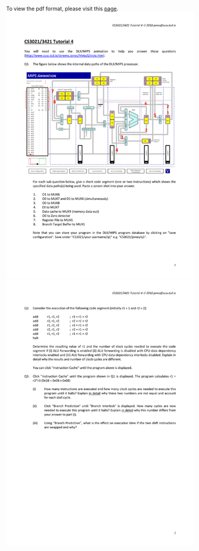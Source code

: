To view the pdf format, please visit this <a href="https://github.com/adamlkl/Computer-Architecture-II/blob/master/Assignment4/Assignment4%20%20Documentation.pdf">page<a />.
<img src="https://github.com/adamlkl/Computer-Architecture-II/blob/master/Assignment4/Tutorial%204/Tutorial%204-1.png" />
<img src="https://github.com/adamlkl/Computer-Architecture-II/blob/master/Assignment4/Tutorial%204/Tutorial%204-2.png" />
